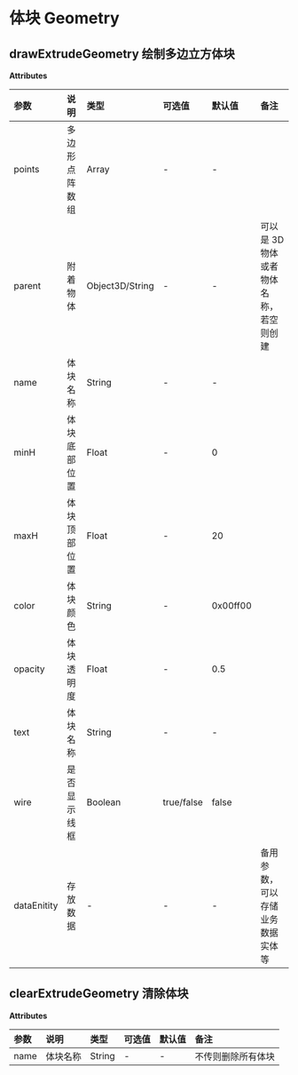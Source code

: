 # 体块 Geometry

## drawExtrudeGeometry 绘制多边立方体块

**Attributes**

| 参数        | 说明           | 类型            | 可选值     | 默认值   | 备注                                   |
| :---------- | :------------- | :-------------- | :--------- | :------- | :------------------------------------- |
| points      | 多边形点阵数组 | Array           | -          | -        |
| parent      | 附着物体       | Object3D/String | -          | -        | 可以是 3D 物体或者物体名称，若空则创建 |
| name        | 体块名称       | String          | -          | -        |
| minH        | 体块底部位置   | Float           | -          | 0        |
| maxH        | 体块顶部位置   | Float           | -          | 20       |
| color       | 体块颜色       | String          | -          | 0x00ff00 |
| opacity     | 体块透明度     | Float           | -          | 0.5      |
| text        | 体块名称       | String          | -          | -        |
| wire        | 是否显示线框   | Boolean         | true/false | false    |
| dataEnitity | 存放数据       | -               | -          | -        | 备用参数，可以存储业务数据实体等       |

## clearExtrudeGeometry 清除体块

**Attributes**

| 参数 | 说明     | 类型   | 可选值 | 默认值 | 备注               |
| :--- | :------- | :----- | :----- | :----- | :----------------- |
| name | 体块名称 | String | -      | -      | 不传则删除所有体块 |
